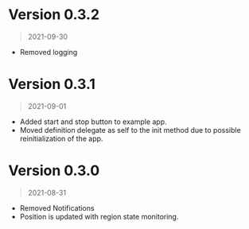 # Version 0.3.2
> 2021-09-30
- Removed logging

# Version 0.3.1
> 2021-09-01
- Added start and stop button to example app.
- Moved definition delegate as self to the init method due to possible reinitialization of the app.

# Version 0.3.0
> 2021-08-31
- Removed Notifications
- Position is updated with region state monitoring.
